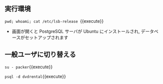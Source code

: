 ## 実行環境

`pwd; whoami; cat /etc/lsb-release `{{execute}}

- 画面が開くと PostgreSQL サーバが Ubuntu にインストールされ, データベースがセットアップされます


## 一般ユーザに切り替える

`su - packer`{{execute}}

`psql -d dvdrental`{{execute}}
